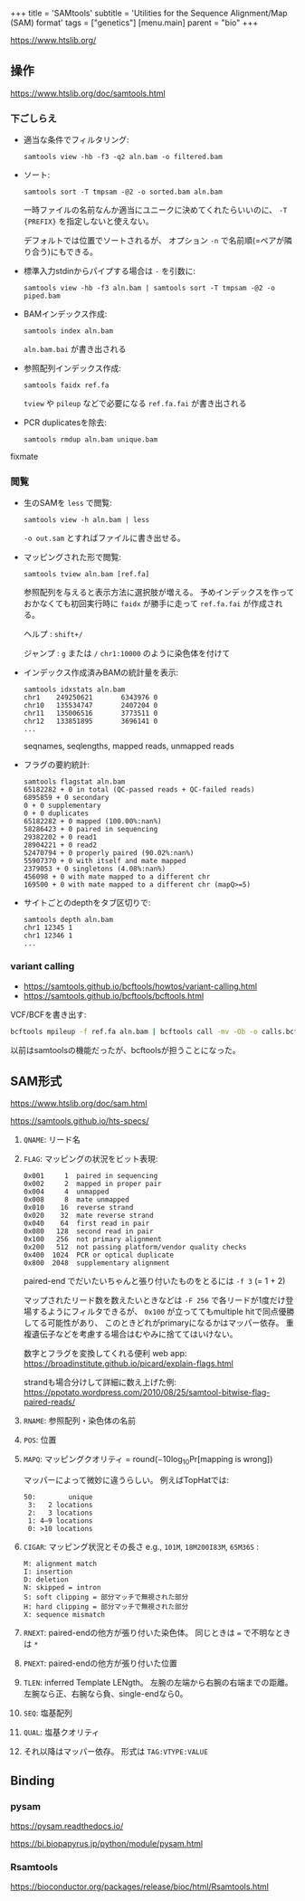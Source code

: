 +++
title = 'SAMtools'
subtitle = 'Utilities for the Sequence Alignment/Map (SAM) format'
tags = ["genetics"]
[menu.main]
  parent = "bio"
+++

<https://www.htslib.org/>

## 操作

<https://www.htslib.org/doc/samtools.html>

### 下ごしらえ

-   適当な条件でフィルタリング:

        samtools view -hb -f3 -q2 aln.bam -o filtered.bam

-   ソート:

        samtools sort -T tmpsam -@2 -o sorted.bam aln.bam

    一時ファイルの名前なんか適当にユニークに決めてくれたらいいのに、
    `-T {PREFIX}` を指定しないと使えない。

    デフォルトでは位置でソートされるが、
    オプション `-n` で名前順(=ペアが隣り合う)にもできる。

-   標準入力stdinからパイプする場合は `-` を引数に:

        samtools view -hb -f3 aln.bam | samtools sort -T tmpsam -@2 -o piped.bam

-   BAMインデックス作成:

        samtools index aln.bam

    `aln.bam.bai` が書き出される

-   参照配列インデックス作成:

        samtools faidx ref.fa

    `tview` や `pileup` などで必要になる
    `ref.fa.fai` が書き出される

-   PCR duplicatesを除去:

        samtools rmdup aln.bam unique.bam

fixmate

### 閲覧

-   生のSAMを `less` で閲覧:

        samtools view -h aln.bam | less

    `-o out.sam` とすればファイルに書き出せる。

-   マッピングされた形で閲覧:

        samtools tview aln.bam [ref.fa]

    参照配列を与えると表示方法に選択肢が増える。
    予めインデックスを作っておかなくても初回実行時に
    `faidx` が勝手に走って `ref.fa.fai` が作成される。

    ヘルプ
    :   `shift+/`

    ジャンプ
    :   `g` または `/`
        `chr1:10000` のように染色体を付けて

-   インデックス作成済みBAMの統計量を表示:

        samtools idxstats aln.bam
        chr1    249250621       6343976 0
        chr10   135534747       2407204 0
        chr11   135006516       3773511 0
        chr12   133851895       3696141 0
        ...

    seqnames, seqlengths, mapped reads, unmapped reads

-   フラグの要約統計:

        samtools flagstat aln.bam
        65182282 + 0 in total (QC-passed reads + QC-failed reads)
        6895859 + 0 secondary
        0 + 0 supplementary
        0 + 0 duplicates
        65182282 + 0 mapped (100.00%:nan%)
        58286423 + 0 paired in sequencing
        29382202 + 0 read1
        28904221 + 0 read2
        52470794 + 0 properly paired (90.02%:nan%)
        55907370 + 0 with itself and mate mapped
        2379053 + 0 singletons (4.08%:nan%)
        456098 + 0 with mate mapped to a different chr
        169500 + 0 with mate mapped to a different chr (mapQ>=5)

-   サイトごとのdepthをタブ区切りで:

        samtools depth aln.bam
        chr1 12345 1
        chr1 12346 1
        ...

### variant calling

- https://samtools.github.io/bcftools/howtos/variant-calling.html
- https://samtools.github.io/bcftools/bcftools.html

VCF/BCFを書き出す:

```sh
bcftools mpileup -f ref.fa aln.bam | bcftools call -mv -Ob -o calls.bcf
```

以前はsamtoolsの機能だったが、bcftoolsが担うことになった。


## SAM形式

<https://www.htslib.org/doc/sam.html>

<https://samtools.github.io/hts-specs/>

1.  `QNAME`: リード名
1.  `FLAG`: マッピングの状況をビット表現:

        0x001     1  paired in sequencing
        0x002     2  mapped in proper pair
        0x004     4  unmapped
        0x008     8  mate unmapped
        0x010    16  reverse strand
        0x020    32  mate reverse strand
        0x040    64  first read in pair
        0x080   128  second read in pair
        0x100   256  not primary alignment
        0x200   512  not passing platform/vendor quality checks
        0x400  1024  PCR or optical duplicate
        0x800  2048  supplementary alignment

    paired-end でだいたいちゃんと張り付いたものをとるには
    `-f 3` (= 1 + 2)

    マップされたリード数を数えたいときなどは
    `-F 256` で各リードが1度だけ登場するようにフィルタできるが、
    `0x100` が立っててもmultiple hitで同点優勝してる可能性があり、
    このときどれがprimaryになるかはマッパー依存。
    重複遺伝子などを考慮する場合はむやみに捨ててはいけない。

    数字とフラグを変換してくれる便利 web app:
    <https://broadinstitute.github.io/picard/explain-flags.html>

    strandも場合分けして詳細に数え上げた例:
    <https://ppotato.wordpress.com/2010/08/25/samtool-bitwise-flag-paired-reads/>

1.  `RNAME`: 参照配列・染色体の名前
1.  `POS`: 位置
1.  `MAPQ`: マッピングクオリティ
    = round($-10\log_{10}\text{Pr[mapping~is~wrong]}$)

    マッパーによって微妙に違うらしい。
    例えばTopHatでは:

        50:        unique
         3:   2 locations
         2:   3 locations
         1: 4–9 locations
         0: >10 locations

1.  `CIGAR`: マッピング状況とその長さ
    e.g., `101M`, `18M200I83M`, `65M36S`
    :

        M: alignment match
        I: insertion
        D: deletion
        N: skipped = intron
        S: soft clipping = 部分マッチで無視された部分
        H: hard clipping = 部分マッチで無視された部分
        X: sequence mismatch

1.  `RNEXT`: paired-endの他方が張り付いた染色体。
    同じときは `=` で不明なときは `*`
1.  `PNEXT`: paired-endの他方が張り付いた位置
1.  `TLEN`: inferred Template LENgth。
    左腕の左端から右腕の右端までの距離。
    左腕なら正、右腕なら負、single-endなら0。
1. `SEQ`: 塩基配列
1. `QUAL`: 塩基クオリティ
1. それ以降はマッパー依存。
    形式は `TAG:VTYPE:VALUE`

## Binding

### pysam

<https://pysam.readthedocs.io/>

<https://bi.biopapyrus.jp/python/module/pysam.html>

### Rsamtools

<https://bioconductor.org/packages/release/bioc/html/Rsamtools.html>
